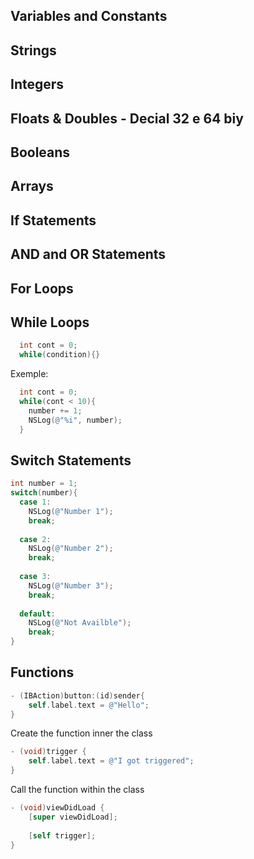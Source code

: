 ## **Variables and Constants**

## **Strings**

## **Integers**

## **Floats & Doubles - Decial 32 e 64 biy**

## **Booleans**

## **Arrays**

## **If Statements**

## **AND and OR Statements**

## **For Loops**

## **While Loops**
```objective-c
  int cont = 0;
  while(condition){}
  ```
  Exemple:
  
```objective-c
  int cont = 0;
  while(cont < 10){
    number += 1;
    NSLog(@"%i", number);
  }

```

## **Switch Statements**

  ```objective-c
  int number = 1;
  switch(number){
    case 1:
      NSLog(@"Number 1");
      break;
      
    case 2:
      NSLog(@"Number 2");
      break;
      
    case 3:
      NSLog(@"Number 3");
      break;
      
    default:
      NSLog(@"Not Availble");
      break;
  }
  ```

## **Functions**

```objective-c
- (IBAction)button:(id)sender{
    self.label.text = @"Hello";
}

```

Create the function inner the class
```objective-c
- (void)trigger {
    self.label.text = @"I got triggered";
}
```

Call the function within the class
```objective-c
- (void)viewDidLoad {
    [super viewDidLoad];
    
    [self trigger];
}
```

